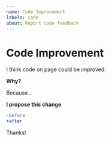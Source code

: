```yaml
---
name: Code Improvement
labels: code
about: Report code feedback
---
```


# Code Improvement

I think code on page <complete> could be improved:

**Why?**

Because <complete>.

**I propose this change**

```diff
-before
+after
```

Thanks!

